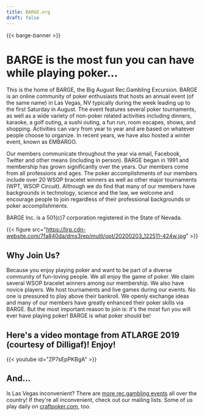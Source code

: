 ```yaml
---
title: BARGE.org
draft: false
---
```


{{< barge-banner >}}

BARGE is the most fun you can have while playing poker...
===============

This is the home of BARGE, the Big August Rec.Gambling Excursion. BARGE is an
online community of poker enthusiasts that hosts an annual event (of the same
name) in Las Vegas, NV typically during the week leading up to the first
Saturday in August. The event features several poker tournaments, as well as a
wide variety of non-poker related activities including dinners, karaoke, a golf
outing, a sushi outing, a fun run, room escapes, shows, and
shopping. Activities can vary from year to year and are based on whatever
people choose to organize. In recent years, we have also hosted a winter event,
known as EMBARGO.

Our members communicate throughout the year via email, Facebook, Twitter and
other means (including in person).  BARGE began in 1991 and membership has
grown significantly over the years.  Our members come from all professions and
ages.  The poker accomplishments of our members include over 20 WSOP bracelet
winners as well as other major tournaments (WPT, WSOP Circuit). Although we do
find that many of our members have backgrounds in technology, science and the
law, we welcome and encourage people to join regardless of their professional
backgrounds or poker accomplishments.

BARGE Inc. is a 501(c)7 corporation registered in the State of Nevada.

{{< figure src="https://lirp.cdn-website.com/7fa840da/dms3rep/multi/opt/20200203_122511-424w.jpg" >}}

Why Join Us?
-----

Because you enjoy playing poker and want to be part of a diverse community of
fun-loving people. We all enjoy the game of poker. We claim several WSOP
bracelet winners among our membership. We also have novice players. We host
tournaments and live games during our events. No one is pressured to play above
their bankroll. We openly exchange ideas and many of our members have greatly
enhanced their poker skills via BARGE. But the most important reason to join
is: it's the most fun you will ever have playing poker! BARGE is what poker
should be!

Here's a video montage from ATLARGE 2019 (courtesy of Dilligaf)!  Enjoy!
----

{{< youtube id="ZP7sEpPKBgA" >}}

And...
------

Is Las Vegas inconvenient?  There are [more rec.gambling events](/other-events)
all over the country!  If they're all inconvenient, check out our mailing
lists.  Some of us play daily on [craftpoker.com](https://craftpoker.com/),
too.
